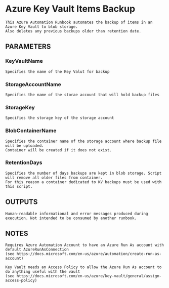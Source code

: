 # Azure Key Vault Items Backup
    This Azure Automation Runbook automates the backup of items in an Azure Key Vault to blob storage.
    Also deletes any previous backups older than retention date.

## PARAMETERS
### KeyVaultName
    Specifies the name of the Key Valut for backup

### StorageAccountName
    Specifies the name of the storae account that will hold backup files

### StorageKey
	Specifies the storage key of the storage account

### BlobContainerName
	Specifies the container name of the storage account where backup file will be uploaded.
    Container will be created if it does not exist.

### RetentionDays
	Specifies the number of days backups are kept in blob storage. Script will remove all older files from container.
    For this reason a container dedicated to KV backups must be used with this script.

## OUTPUTS
	Human-readable informational and error messages produced during execution. Not intended to be consumed by another runbook.

## NOTES
    Requires Azure Automation Account to have an Azure Run As account with default AzureRunAsConnection
    (see https://docs.microsoft.com/en-us/azure/automation/create-run-as-account)

    Key Vault needs an Access Policy to allow the Azure Run As account to do anything useful with the vault
    (see https://docs.microsoft.com/en-us/azure/key-vault/general/assign-access-policy)